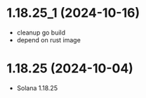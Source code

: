 # 1.18.25_1 (2024-10-16)

* cleanup go build
* depend on rust image

# 1.18.25 (2024-10-04)

* Solana 1.18.25
